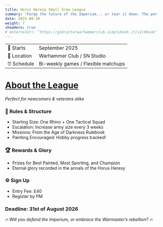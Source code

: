 ```yaml
---
title: Horus Heresy Small Grow League 
summary: "Forge the future of the Imperium... or tear it down. The perfect place to start a new army, or get into this amazing narrative game for the first time! Start with one squad, build your legion with other players, and compete for glory and some great prizes!"
date: 2025-08-30
weight: 7
showHero: true
# externalUrl: "https://gibraltarwarhammerclub.simplybook.it/v2/#book"
---
```

<table class="table-fixed w-full text-left text-base md:text-lg mb-6">
  <tbody>
    <tr>
      <td class="pr-6 font-bold">📅 Starts</td>
      <td class="py-2">September 2025</td>
    </tr>
    <tr>
      <td class="pr-6 font-bold">📍 Location</td>
      <td class="py-2">Warhammer Club / SN Studio</td>
    </tr>
    <tr>
      <td class="pr-6 font-bold">⏰ Schedule</td>
      <td class="py-2">Bi-weekly games / Flexible matchups</td>
    </tr>
  </tbody>
</table>

<h1 class="mb-2"><u><b>About the League</b></u></h1>
<i class="block mb-4">Perfect for newcomers & veterans alike</i>

<h3 class="font-bold">📜 Rules & Structure</h3>
<ul class="list-disc pl-5 mb-4">
  <li>Starting Size: One Rhino + One Tactical Squad</li>
  <li>Escalation: Increase army size every 3 weeks</li>
  <li>Missions: From the Age of Darkness Rulebook</li>
  <li>Painting Encouraged: Hobby progress tracked!</li>
</ul>

<h3 class="font-bold">🏆 Rewards & Glory</h3>
<ul class="list-disc pl-5 mb-4">
  <li>Prizes for Best Painted, Most Sporting, and Champion</li>
  <li>Eternal glory recorded in the annals of the Horus Heresy</li>
</ul>

<h3 class="font-bold">⚙️ Sign Up</h3>
<ul class="list-disc pl-5 mb-4">
  <li>Entry Fee: £40</li>
  <li>Register by PM</li>
</ul>

<h3 class="font-bold mb-1">Deadline: 31st of August 2026</h3>
<p><p>
<i class="block">🔥 Will you defend the Imperium, or embrace the Warmaster’s rebellion? 🔥</i>
